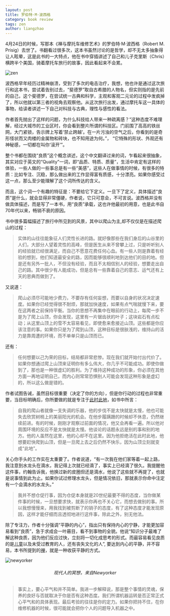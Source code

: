 ```yaml
---
layout: post
title: 罗伯特·M·波西格
category: book review
tags: zen
author: liangzhao
---
```


4月24日的时候，写那本《禅与摩托车维修艺术》的罗伯特·M·波西格（Robert M. Prisig）去世了。书翻看过很多次，这本书虽然讨论的是哲学，却不无太多抽象得让人眩晕，这是此书的一大特点，他在书中穿插讲述了自己和儿子克里斯（Chris）横跨半个美国，骑着摩托车旅行的故事，因此看起来不会累。

<span class="imgcenter">![zen][4]</span>

波西格早年经历过精神崩溃，受到了多次的电击治疗，我想，他也许是通过这次旅行和这本书，尝试着告别过去，“斐德罗”取自古希腊的人物名，但实则指的是先前的自己，这个斐德罗，在尝试统一古典和科学，主观和客观二元论的过程中发疯掉了，所以他就以第三者的视角去观察他。从这次旅行出发，通过摩托车这一具体的事物，给读者讲述一下自己对科技与古典，理性与感性的看法。

作者首先抛出了这样的问题，为什么科技给人带来一种疏离感？“这种态度不难理解，经过大城市的工业区时，你会看到整片所谓的科技区。门前围了高高的铁丝网，大门紧锁，告示牌上写着‘禁止跨越’。在一片污浊的空气之后，你看到的是奇形怪状而又肉楼的金属物和砖块，也不知用途为何。”， “它特殊的形状、外观还有神秘感，一切都在叫你‘滚开’”。

整个书都在围绕“良质”这个概念讲述，这个中文翻译过来的词，乍看起来很抽象，其实对应于英文的“Quality”一词，即“品质、特质、质量”，生活中肯定有这样的体验，一些人做的一些事总是有一些“美感”，这些人在做事情的时候，有很多的特质：比如专注、沉稳，那么做出来的工作显得富有质感，十分漂亮。如果你感受过这一点，那么至少能理解了这个词所传达的含义。

而且，这个词一个有趣的特征是：不要给它下定义。一旦下了定义，具体描述“良质”是什么，就会显得非常僵硬，作者说，它只可意会，不可言说。波西格并没有做具体描述，而是写了一本书，用“良质”承载，这也许他最初的用意，也是此书自70年代以来，畅销不衰的原因。

书中很多篇幅描述了旅行中所见到的风景，其中以爬山为主,却不仅仅是在描述爬山的过程：

> 实体的山往往能象征人们灵性长进的路。就好像那些在我们身后的山谷里的人们，大部分人望着灵性的高峰，但是医生从来不曾攀上过，只是听听别人的经验就已经很满足，而自己不愿意花费任何心血。有一些人则是靠着有经验的想到，他们知道最安全的路，因而能够很顺利地到达他们的目的地。但是还有另外一批人，不但没有经验，而且不太相信别人的经验，想要走出自己的路。其中很少有人能成功，但是总有一些靠着自己的意志、运气还有上天的恩典而做到了。

又说道：

> 爬山必须尽可能地少费力，不要存有任何妄想，而要以自身的状况决定速度。如果你已经觉得很不耐烦，那就加快速度，如果有点气喘就慢下来，要在这两者之前保持平衡。当你的思想不再集中在眼前的行动上，每爬一步不是为了爬上山顶，你会发现，这里有一片锯齿状的叶子；这块岩石有点松动；从这里山顶上的雪不太容易看见，即使愈来愈接近山顶。这些都是你应该注意的事。如果你只是为了爬到山顶，这种目标是很肤浅的，维持山的活力是靠周遭的环境，而不单单只是山顶而已。

还有：

> 任何想要以己为荣的目标，结局都非常悲惨。现在我们就开始付出代价了。如果你想通过爬上山顶来证明你有多么伟大，你几乎不可能成功。即使你做到了，那也是一种很虚幻的胜利。为了维持这种成功的形象，你必须在其他方面一再地证明自己，而内心则常常恐惧别人可能会发现这种形象是虚幻的，所以这么做是错的。

作者试图告诫，虽然目标很重要（决定了你的方向），但是你行动的过程也非常重要，当目标明确后，你所要做的就是专注于[此时此地][1]，如书中所言：

> 自我的爬山者就像一支失调的乐器，他的步伐不是太快就是太慢，他也可能失去欣赏树梢上的美丽阳光的机会。在他步履蹒跚的时候却不休息，仍然继续前进。有的时候，刚刚才观察过前面的情况，他又会再看一遍。所以他对周围环境的反应不是太快就是太慢。他谈论的话题永远是别的事和别的地方。他的人虽然在这里，他的心却不在这里。因为他拒绝活在此时此地，他想要赶快爬到山顶，但是一旦爬上去之后仍然不快乐，因为山顶立刻就变成“此地”。

关心你手头的工作实在太重要了。作者说道，“有一次我在他们家等着一起上路，我注意到水龙头在滴水，我记得上次就已经滴了，事实上已经滴了很久。我提醒他这件事，约翰告诉我，他换过新的皮圈但还是滴水，他说了这些就不再提了，也就是说事情到此为止。如果你试过修理水龙头，但是情况依旧，那就表示你命中注定有一个会滴水的水龙头。”

> 我并不想仓促行事，因为仓促本身就是20世纪最要不得的态度，当你做某件事的时候，一旦想要求快，就表示你再也不关心它，而想去做别的事。所以我想慢慢来，用我找到被剪断了的销子的态度，有了这种态度才能发现原因，这样才能仔细而且透彻地进行这件事，除此之外，别无他法。

除了专注力，作者十分强调“平静的内心”，指出只有保持内心的宁静，才能更加容易看到“良质”，急于求成会一叶蔽目，看不到事物的全貌。他说“知识分子最难了解这种良质，因为他们反应过快，立刻将一切化成思考的形式。而最容易看见良质的是[儿童][2]以及未受过教育的人，还有丧失文化的人”, 要达到内心的平静，并不容易，本书所提到的[禅][3]，就是一种收获平静的方式。

<span class="imgcenter">![newyorker][5]</span>
<h6 style="text-align:center">现代人的冥想，来自Newyorker</h6>

> 事实上，要心平气和并不简单。我进一步解释说，那是整个事情的灵魂，保养的良好与否就取决于你是否有这种态度。我们所谓机器运转是否正常正式心平气和的具体表现。最后考验的往往是你的定力。如果你把持不住，在你维修机器的时候，很可能就会把你个人的问题导入机器之中。




[1]: http://blog.liangzhao.org/life/2014/03/18/create
[2]: http://blog.liangzhao.org/life/2014/06/02/child
[3]: http://blog.liangzhao.org/travel/2013/10/05/wutaishan
[4]: https://c1.staticflickr.com/5/4319/36193726816_c39328862e.jpg
[5]: https://c1.staticflickr.com/5/4389/36109842293_0f595fba0d_o.jpg